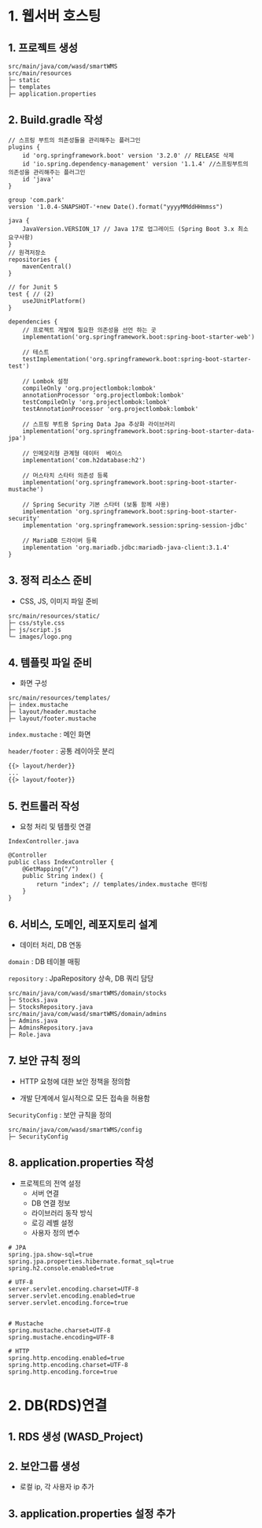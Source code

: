 # 1. 웹서버 호스팅

## 1. 프로젝트 생성

```
src/main/java/com/wasd/smartWMS
src/main/resources
├─ static
├─ templates
├─ application.properties
```

## 2. Build.gradle 작성

```
// 스프링 부트의 의존성들을 관리해주는 플러그인
plugins {
    id 'org.springframework.boot' version '3.2.0' // RELEASE 삭제
    id 'io.spring.dependency-management' version '1.1.4' //스프링부트의 의존성을 관리해주는 플러그인
    id 'java'
}

group 'com.park'
version '1.0.4-SNAPSHOT-'+new Date().format("yyyyMMddHHmmss")

java {
    JavaVersion.VERSION_17 // Java 17로 업그레이드 (Spring Boot 3.x 최소 요구사항)
}
// 원격저장소
repositories {
    mavenCentral()
}

// for Junit 5
test { // (2)
    useJUnitPlatform()
}

dependencies {
    // 프로젝트 개발에 필요한 의존성을 선언 하는 곳
    implementation('org.springframework.boot:spring-boot-starter-web')

    // 테스트
    testImplementation('org.springframework.boot:spring-boot-starter-test')

    // Lombok 설정
    compileOnly 'org.projectlombok:lombok'
    annotationProcessor 'org.projectlombok:lombok'
    testCompileOnly 'org.projectlombok:lombok'
    testAnnotationProcessor 'org.projectlombok:lombok'

    // 스프링 부트용 Spring Data Jpa 추상화 라이브러리
    implementation('org.springframework.boot:spring-boot-starter-data-jpa')

    // 인메모리형 관계형 데이터  베이스
    implementation('com.h2database:h2')

    // 머스타치 스타터 의존성 등록
    implementation('org.springframework.boot:spring-boot-starter-mustache')

    // Spring Security 기본 스타터 (보통 함께 사용)
    implementation 'org.springframework.boot:spring-boot-starter-security'
    implementation 'org.springframework.session:spring-session-jdbc'

    // MariaDB 드라이버 등록
    implementation 'org.mariadb.jdbc:mariadb-java-client:3.1.4'
}
```

## 3. 정적 리소스 준비

- CSS, JS, 이미지 파일 준비

```
src/main/resources/static/
├─ css/style.css
├─ js/script.js
└─ images/logo.png
```

## 4. 템플릿 파일 준비

- 화면 구성

```
src/main/resources/templates/
├─ index.mustache
├─ layout/header.mustache
├─ layout/footer.mustache
```

`index.mustache` : 메인 화면

`header/footer` : 공통 레이아웃 분리

```
{{> layout/herder}}
...
{{> layout/footer}}
```

## 5. 컨트롤러 작성

- 요청 처리 및 템플릿 연결

`IndexController.java`

```
@Controller
public class IndexController {
    @GetMapping("/")
    public String index() {
        return "index"; // templates/index.mustache 렌더링
    }
}
```

## 6. 서비스, 도메인, 레포지토리 설계

- 데이터 처리, DB 연동

`domain` : DB 테이블 매핑

`repository` : JpaRepository 상속, DB 쿼리 담당

```
src/main/java/com/wasd/smartWMS/domain/stocks
├─ Stocks.java
├─ StocksRepository.java
src/main/java/com/wasd/smartWMS/domain/admins
├─ Admins.java
├─ AdminsRepository.java
├─ Role.java
```

## 7. 보안 규칙 정의

- HTTP 요청에 대한 보안 정책을 정의함

- 개발 단계에서 일시적으로 모든 접속을 허용함

`SecurityConfig` : 보안 규칙을 정의

```
src/main/java/com/wasd/smartWMS/config
├─ SecurityConfig
```

## 8. application.properties 작성

- 프로젝트의 전역 설정
    - 서버 연결
    - DB 연결 정보
    - 라이브러리 동작 방식
    - 로깅 레벨 설정
    - 사용자 정의 변수

```
# JPA
spring.jpa.show-sql=true
spring.jpa.properties.hibernate.format_sql=true
spring.h2.console.enabled=true

# UTF-8
server.servlet.encoding.charset=UTF-8
server.servlet.encoding.enabled=true
server.servlet.encoding.force=true


# Mustache
spring.mustache.charset=UTF-8
spring.mustache.encoding=UTF-8

# HTTP
spring.http.encoding.enabled=true
spring.http.encoding.charset=UTF-8
spring.http.encoding.force=true
```

# 2. DB(RDS)연결

## 1. RDS 생성 (WASD_Project)

## 2. 보안그룹 생성

- 로컬 ip, 각 사용자 ip 추가

## 3. application.properties 설정 추가

